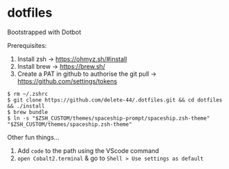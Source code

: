 # dotfiles

Bootstrapped with Dotbot

Prerequisites:

1. Install zsh -> https://ohmyz.sh/#install
2. Install brew -> https://brew.sh/
3. Create a PAT in github to authorise the git pull -> https://github.com/settings/tokens

```
$ rm ~/.zshrc
$ git clone https://github.com/delete-44/.dotfiles.git && cd dotfiles && ./install
$ brew bundle
$ ln -s "$ZSH_CUSTOM/themes/spaceship-prompt/spaceship.zsh-theme" "$ZSH_CUSTOM/themes/spaceship.zsh-theme"
```

Other fun things...

1. Add `code` to the path using the VScode command
2. `open Cobalt2.terminal` & go to `Shell > Use settings as default`
